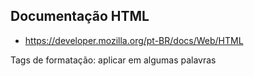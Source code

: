 ## Documentação HTML
* https://developer.mozilla.org/pt-BR/docs/Web/HTML

Tags de formatação: <spam class="underline"> aplicar em algumas palavras